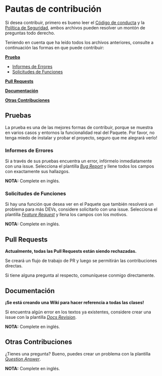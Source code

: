 # Pautas de contribución

Si desea contribuir, primero es bueno leer el [Código de conducta](./CODE_OF_CONDUCT.md)
y la [Política de Seguridad](./SECURITY.md), ambos archivos pueden resolver un
montón de preguntas todo derecho.

Teniendo en cuenta que ha leído todos los archivos anteriores, consulte a
continuación las formas en que puede contribuir:

**[Prueba](#prueba)**

* [Informes de Errores](#informes-de-errores)
* [Solicitudes de Funciones](#solicitudes-de-funciones)

**[Pull Requests](#pull-requests)**

**[Documentación](#documentación)**

**[Otras Contribuciones](#otras-contribuciones)**

## Pruebas

La prueba es una de las mejores formas de contribuir, porque se muestra en varios
casos y entornos la funcionalidad real del Paquete. Por favor,
no tenga miedo de instalar y probar el proyecto, seguro que me alegrará verlo!

### Informes de Errores

Si a través de sus pruebas encuentra un error, infórmelo inmediatamente con una
issue. Selecciona el plantilla *[Bug Report](../.github/ISSUE_TEMPLATE/BUG-REPORT.yml)*
y llene todos los campos con exactamente sus hallazgos.

**NOTA:** Complete en inglés.

### Solicitudes de Funciones

Si hay una función que desea ver en el Paquete que también resolverá
un problema para más DEVs, considere solicitarlo con una issue. Selecciona el
plantilla *[Feature Request](../.github/ISSUE_TEMPLATE/FEATURE-REQUEST.yml)* y
llena los campos con los motivos.

**NOTA:** Complete en inglés.

## Pull Requests

**Actualmente, todas las Pull Requests están siendo rechazadas.**

Se creará un flujo de trabajo de PR y luego se permitirán las contribuciones directas.

Si tiene alguna pregunta al respecto, comuníquese conmigo directamente.

## Documentación

**¡Se está creando una Wiki para hacer referencia a todas las clases!**

Si encuentra algún error en los textos ya existentes, considere crear
una issue con la plantilla *[Docs Revision](../.github/ISSUE_TEMPLATE/DOCS-REVISION.yml)*.

**NOTA:** Complete en inglés.

## Otras Contribuciones

¿Tienes una pregunta? Bueno, puedes crear un problema con la plantilla
*[Question Answer](../.github/ISSUE_TEMPLATE/QUESTION-ANSWER.yml)*.

**NOTA:** Complete en inglés.
